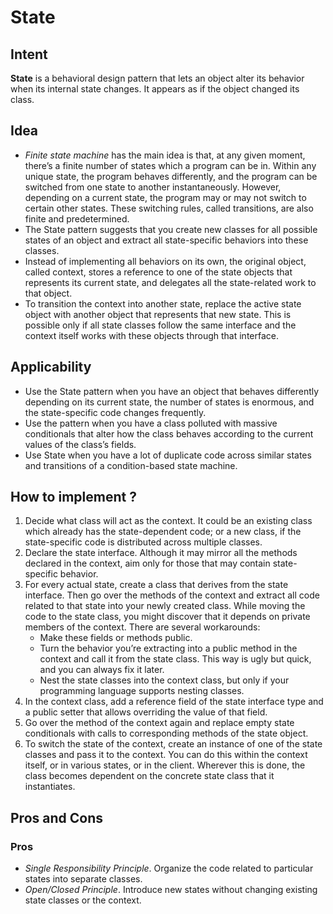 # State
## Intent
**State** is a behavioral design pattern that lets an object alter its behavior when its internal state changes. It appears as if the object changed its class.
## Idea
- *Finite state machine* has the main idea is that, at any given moment, there’s a finite number of states which a program can be in. Within any unique state, the program behaves differently, and the program can be switched from one state to another instantaneously. However, depending on a current state, the program may or may not switch to certain other states. These switching rules, called transitions, are also finite and predetermined.
- The State pattern suggests that you create new classes for all possible states of an object and extract all state-specific behaviors into these classes.
- Instead of implementing all behaviors on its own, the original object, called context, stores a reference to one of the state objects that represents its current state, and delegates all the state-related work to that object.
- To transition the context into another state, replace the active state object with another object that represents that new state. This is possible only if all state classes follow the same interface and the context itself works with these objects through that interface.
## Applicability
- Use the State pattern when you have an object that behaves differently depending on its current state, the number of states is enormous, and the state-specific code changes frequently.
- Use the pattern when you have a class polluted with massive conditionals that alter how the class behaves according to the current values of the class’s fields.
- Use State when you have a lot of duplicate code across similar states and transitions of a condition-based state machine.
## How to implement ?
1. Decide what class will act as the context. It could be an existing class which already has the state-dependent code; or a new class, if the state-specific code is distributed across multiple classes.
2. Declare the state interface. Although it may mirror all the methods declared in the context, aim only for those that may contain state-specific behavior.
3. For every actual state, create a class that derives from the state interface. Then go over the methods of the context and extract all code related to that state into your newly created class.
    While moving the code to the state class, you might discover that it depends on private members of the context. There are several workarounds:
    + Make these fields or methods public.
    + Turn the behavior you’re extracting into a public method in the context and call it from the state class. This way is ugly but quick, and you can always fix it later.
    + Nest the state classes into the context class, but only if your programming language supports nesting classes.
4. In the context class, add a reference field of the state interface type and a public setter that allows overriding the value of that field.
5. Go over the method of the context again and replace empty state conditionals with calls to corresponding methods of the state object.
6. To switch the state of the context, create an instance of one of the state classes and pass it to the context. You can do this within the context itself, or in various states, or in the client. Wherever this is done, the class becomes dependent on the concrete state class that it instantiates.
## Pros and Cons
### Pros
- *Single Responsibility Principle*. Organize the code related to particular states into separate classes.
- *Open/Closed Principle*. Introduce new states without changing existing state classes or the context.

